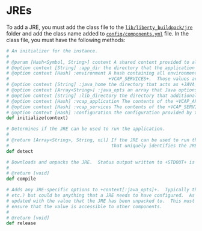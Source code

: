 # JREs
To add a JRE, you must add the class file to the [`lib/liberty_buildpack/jre`][] folder and add the class name added to [`config/components.yml`][] file.  In the class file, you must have the following methods:

```ruby
# An initializer for the instance.
#
# @param [Hash<Symbol, String>] context A shared context provided to all components
# @option context [String] :app_dir the directory that the application exists in
# @option context [Hash] :environment A hash containing all environment variables except +VCAP_APPLICATION+ and
#                                     +VCAP_SERVICES+.  Those values are available separately in parsed form.
# @option context [String] :java_home the directory that acts as +JAVA_HOME+
# @option context [Array<String>] :java_opts an array that Java options can be added to
# @option context [String] :lib_directory the directory that additional libraries are placed in
# @option context [Hash] :vcap_application The contents of the +VCAP_APPLICATION+ environment variable
# @option context [Hash] :vcap_services The contents of the +VCAP_SERVICES+ environment variable
# @option context [Hash] :configuration the configuration provided by the user
def initialize(context)

# Determines if the JRE can be used to run the application.
#
# @return [Array<String>, String, nil] If the JRE can be used to run the application, a +String+ or an +Array<String>+
#                                      that uniquely identifies the JRE (e.g. +openjdk-1.7.0_21+).  Otherwise, +nil+.
def detect

# Downloads and unpacks the JRE.  Status output written to +STDOUT+ is expected as part of this invocation.
#
# @return [void]
def compile

# Adds any JRE-specific options to +context[:java_opts]+.  Typically this includes memory configuration (heap, perm gen,
# etc.) but could be anything that a JRE needs to have configured.  As well, +context[:java_home]+ is expected to be
# updated with the value that the JRE has been unpacked to.  This must be done using the {String.concat} method to
# ensure that the value is accessible to other components.
#
# @return [void]
def release
```

[`config/components.yml`]: ../config/components.yml
[`lib/liberty_buildpack/jre`]: ../lib/liberty_buildpack/jre
